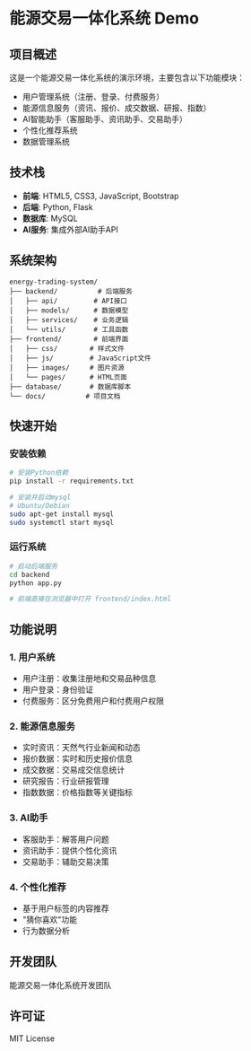 # 能源交易一体化系统 Demo

## 项目概述
这是一个能源交易一体化系统的演示环境，主要包含以下功能模块：

- 用户管理系统（注册、登录、付费服务）
- 能源信息服务（资讯、报价、成交数据、研报、指数）
- AI智能助手（客服助手、资讯助手、交易助手）
- 个性化推荐系统
- 数据管理系统

## 技术栈
- **前端**: HTML5, CSS3, JavaScript, Bootstrap
- **后端**: Python, Flask
- **数据库**: MySQL
- **AI服务**: 集成外部AI助手API

## 系统架构
```
energy-trading-system/
├── backend/          # 后端服务
│   ├── api/         # API接口
│   ├── models/      # 数据模型
│   ├── services/    # 业务逻辑
│   └── utils/       # 工具函数
├── frontend/        # 前端界面
│   ├── css/        # 样式文件
│   ├── js/         # JavaScript文件
│   ├── images/     # 图片资源
│   └── pages/      # HTML页面
├── database/       # 数据库脚本
└── docs/          # 项目文档
```

## 快速开始

### 安装依赖
```bash
# 安装Python依赖
pip install -r requirements.txt

# 安装并启动mysql
# Ubuntu/Debian
sudo apt-get install mysql
sudo systemctl start mysql
```

### 运行系统
```bash
# 启动后端服务
cd backend
python app.py

# 前端直接在浏览器中打开 frontend/index.html
```

## 功能说明

### 1. 用户系统
- 用户注册：收集注册地和交易品种信息
- 用户登录：身份验证
- 付费服务：区分免费用户和付费用户权限

### 2. 能源信息服务
- 实时资讯：天然气行业新闻和动态
- 报价数据：实时和历史报价信息
- 成交数据：交易成交信息统计
- 研究报告：行业研报管理
- 指数数据：价格指数等关键指标

### 3. AI助手
- 客服助手：解答用户问题
- 资讯助手：提供个性化资讯
- 交易助手：辅助交易决策

### 4. 个性化推荐
- 基于用户标签的内容推荐
- "猜你喜欢"功能
- 行为数据分析

## 开发团队
能源交易一体化系统开发团队

## 许可证
MIT License 
